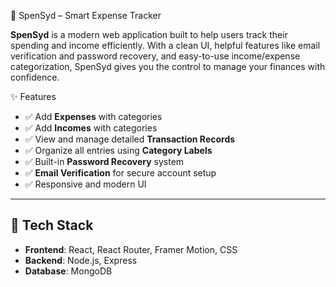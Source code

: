  💸 SpenSyd – Smart Expense Tracker

**SpenSyd** is a modern web application built to help users track their spending and income efficiently. With a clean UI, helpful features like email verification and password recovery, 
and easy-to-use income/expense categorization, SpenSyd gives you the control to manage your finances with confidence.

✨ Features

- ✅ Add **Expenses** with categories
- ✅ Add **Incomes** with categories
- ✅ View and manage detailed **Transaction Records**
- ✅ Organize all entries using **Category Labels**
- ✅ Built-in **Password Recovery** system
- ✅ **Email Verification** for secure account setup
- ✅ Responsive and modern UI

---

## 🔧 Tech Stack

- **Frontend**: React, React Router, Framer Motion, CSS
- **Backend**: Node.js, Express
- **Database**: MongoDB
